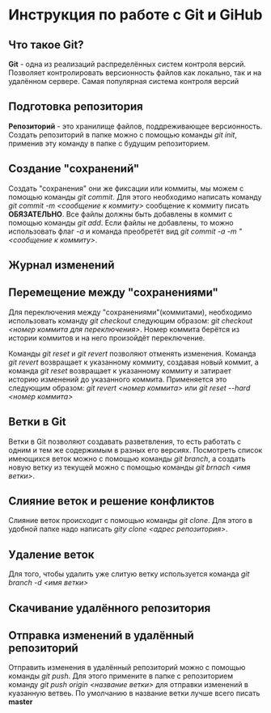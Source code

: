 # Инструкция по работе с Git и GiHub

## Что такое Git?
**Git** - одна из реализаций распределённых систем контроля версий. Позволяет контролировать версионность файлов как локально, так и на удалённом сервере. Самая популярная система контроля версий

## Подготовка репозитория
**Репозиторий** - это хранилище файлов, поддреживающее версионность. Создать репозиторий в папке можно с помощью команды *git init*, применив эту команду в папке с будущим репозиторием.

## Создание "сохранений"
Создать "сохранения" они же фиксации или коммиты, мы можем с помощью команды *git commit*. Для этого необходимо написать команду *git commit -m <сообщение к коммиту>* сообщение к коммиту писать **ОБЯЗАТЕЛЬНО**. Все файлы должны быть добавлены в коммит с помощью команды *git add*. Если файлы не добавлены, то можно использовать флаг *-a* и команда преобретёт вид *git commit -a -m "<сообщение к коммиту>*.

## Журнал изменений

## Перемещение между "сохранениями"
Для переключения между "сохранениями"(коммитами), необходимо использовать команду *git checkout* следующим образом: *git checkout <номер коммита для переключения>*. Номер коммита берётся из истории коммитов и на него произойдёт переключение.

Команды *git reset* и *git revert* позволяют отменять изменения. Команда *git revert* возвращает к указанному коммиту, создавая новый коммит, а команда *git reset* возвращает к указанному коммиту и затирает историю изменений до указанного коммита. Применяется это следующим образом: *git revert <номер коммита>* или *git reset --hard <номер коммита>* 

## Ветки в Git
Ветки в Git позволяют создавать разветвления, то есть работать с одним и тем же содержимым в разных его версиях. Посмотреть список имеющихся веток можно с помощью команды *git branch*, а создать новую ветку из текущей можно с помощью команды *git brnach <имя ветки>*.

## Слияние веток и решение конфликтов
Слияние веток происходит с помощью команды *git clone*. Для этого в удобной папке надо написать *gity clone <адрес репозитория>*.

## Удаление веток
Для того, чтобы удалить уже слитую ветку используется команда *git branch -d <имя ветки>*

## Скачивание удалённого репозитория


## Отправка изменений в удалённый репозиторий
Отправить изменения в удалённый репозиторий можно с помощью команды *git push*. Для этого примените в папке с репозиторием команду *git push origin <название ветки>* для отправки изменений в куазанную ветвеь. По умолчанию в название ветки лучше всего писать **master**
